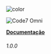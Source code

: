 
![color](#D8BFD8)

  ![Code7 Omni](/imgs/code7.omni.PNG "Code7 Omni")

  **[Documentação](README.md)**
                  <h6>1.0.0</h6>
